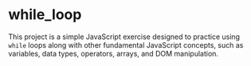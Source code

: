 # while_loop
This project is a simple JavaScript exercise designed to practice using `while` loops along with other fundamental JavaScript concepts, such as variables, data types, operators, arrays, and DOM manipulation.
